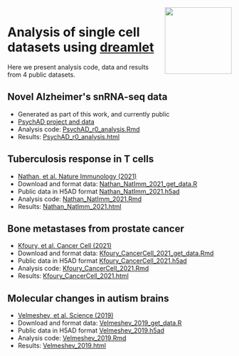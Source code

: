 
<img align="right" width="150" height="150" src="https://gabrielhoffman.github.io/dreamlet/logo.svg">

# Analysis of single cell datasets using [dreamlet](http://diseaseneurogenomics.github.io/dreamlet/)

Here we present analysis code, data and results from 4 public datasets.

## Novel Alzheimer's snRNA-seq data
- Generated as part of this work, and currently public
- [PsychAD project and data](https://www.synapse.org/PsychAD_public)
- Analysis code: [PsychAD\_r0\_analysis.Rmd](https://github.com/GabrielHoffman/dreamlet_analysis/blob/main/PsychAD_r0/PsychAD_r0_analysis.Rmd)
- Results: [PsychAD\_r0\_analysis.html](https://ghoffman-cdn.s3.us-east-2.amazonaws.com/dreamlet_analysis/PsychAD_r0_analysis.html)


## Tuberculosis response in T cells
- [Nathan, et al. Nature Immunology  (2021)](https://doi.org/10.1038/s41590-021-00933-1)
- Download and format data: [Nathan\_NatImm\_2021\_get\_data.R](https://github.com/GabrielHoffman/dreamlet_analysis/blob/main/Nathan_NatImm_2021/Nathan_NatImm_2021_get_data.R)
- Public data in H5AD format [Nathan\_NatImm\_2021.h5ad](https://ghoffman-cdn.s3.us-east-2.amazonaws.com/dreamlet_analysis/data/Nathan_NatImm_2021.h5ad)
- Analysis code: [Nathan\_NatImm\_2021.Rmd](https://github.com/GabrielHoffman/dreamlet_analysis/blob/main/Nathan_NatImm_2021/Nathan_NatImm_2021.Rmd)
- Results: [Nathan\_NatImm\_2021.html](https://ghoffman-cdn.s3.us-east-2.amazonaws.com/dreamlet_analysis/Nathan_NatImm_2021.html)


## Bone metastases from prostate cancer
- [Kfoury, et al. Cancer Cell (2021)](https://doi.org/10.1016/j.ccell.2021.09.005)
- Download and format data: [Kfoury\_CancerCell\_2021\_get\_data.Rmd](https://github.com/GabrielHoffman/dreamlet_analysis/blob/main/Kfoury_CancerCell_2021/Kfoury_CancerCell_2021_get_data.Rmd)
- Public data in H5AD format [Kfoury_CancerCell_2021.h5ad](https://ghoffman-cdn.s3.us-east-2.amazonaws.com/dreamlet_analysis/data/Kfoury_CancerCell_2021.h5ad)
- Analysis code: [Kfoury\_CancerCell\_2021.Rmd](https://github.com/GabrielHoffman/dreamlet_analysis/blob/main/Kfoury_CancerCell_2021/Kfoury_CancerCell_2021.Rmd)
- Results: [Kfoury\_CancerCell\_2021.html](https://ghoffman-cdn.s3.us-east-2.amazonaws.com/dreamlet_analysis/Kfoury_CancerCell_2021.html)


## Molecular changes in autism brains
- [Velmeshev, et al. Science (2019)](https://doi.org/10.1126/science.aav8130)
- Download and format data: [Velmeshev\_2019\_get\_data.R](https://github.com/GabrielHoffman/dreamlet_analysis/blob/main/Velmeshev_2019/Velmeshev_2019_get_data.R)
- Public data in H5AD format [Velmeshev\_2019.h5ad](https://ghoffman-cdn.s3.us-east-2.amazonaws.com/dreamlet_analysis/data/Velmeshev_2019.h5ad)
- Analysis code: [Velmeshev\_2019.Rmd](https://github.com/GabrielHoffman/dreamlet_analysis/blob/main/Velmeshev_2019/Velmeshev_2019.Rmd)
- Results: [Velmeshev\_2019.html](https://ghoffman-cdn.s3.us-east-2.amazonaws.com/dreamlet_analysis/Velmeshev_2019.html)